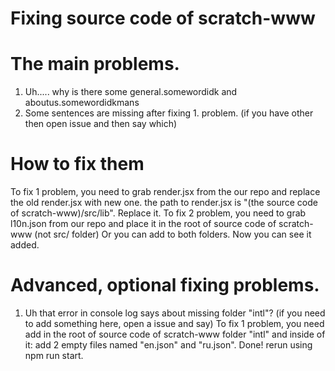 # Fixing source code of scratch-www
# The main problems.
1. Uh..... why is there some general.somewordidk and aboutus.somewordidkmans
2. Some sentences are missing after fixing 1. problem.
(if you have other then open issue and then say which)
# How to fix them
To fix 1 problem, you need to grab render.jsx from the our repo and replace the old render.jsx with new one. the path to render.jsx is "(the source code of scratch-www)/src/lib". Replace it.
To fix 2 problem, you need to grab l10n.json from our repo and place it in the root of source code of scratch-www (not src/ folder) Or you can add to both folders. Now you can see it added.

# Advanced, optional fixing problems.
1. Uh that error in console log says about missing folder "intl"?
(if you need to add something here, open a issue and say)
To fix 1 problem, you need add in the root of source code of scratch-www folder "intl" and inside of it: add 2 empty files named "en.json" and "ru.json". Done! rerun using npm run start.
